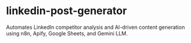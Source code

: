 # linkedin-post-generator
Automates LinkedIn competitor analysis and AI-driven content generation using n8n, Apify, Google Sheets, and Gemini LLM.
